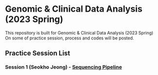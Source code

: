 # Genomic & Clinical Data Analysis (2023 Spring) 
This repository is built for Genomic & Clinical Data Analysis (2023 Spring) \
On some of practice session, process and codes will be posted.

## Practice Session List
### Session 1 (Seokho Jeong) - [Sequencing Pipeline](./Session1_Sequencing.md)  
